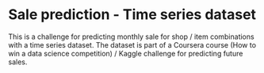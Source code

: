 # Sale prediction - Time series dataset
This is a challenge for predicting monthly sale for shop / item combinations with a time series dataset. The dataset is part of a Coursera course (How to win a data science competition) / Kaggle challenge for predicting future sales. 
